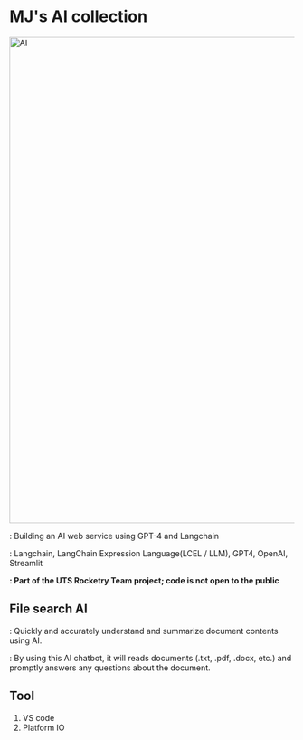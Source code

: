 # MJ's AI collection


<img width="860" alt="AI" src="https://github.com/user-attachments/assets/d4ab299b-2b8e-402f-946a-f43be82d9452">

: Building an AI web service using GPT-4 and Langchain

: Langchain, LangChain Expression Language(LCEL / LLM), GPT4, OpenAI, Streamlit


**: Part of the UTS Rocketry Team project; code is not open to the public**


## File search AI ##
: Quickly and accurately understand and summarize document contents using AI.

: By using this AI chatbot, it will reads documents (.txt, .pdf, .docx, etc.) and promptly answers any questions about the document.


## Tool ##
1. VS code
3. Platform IO



